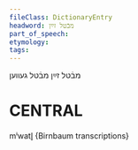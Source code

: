 ```yaml
---
fileClass: DictionaryEntry
headword: מבֿטל זײַן
part_of_speech: 
etymology: 
tags: 
---
```

מבֿטל זײַן
מבֿטל געווען

CENTRAL
========

mⁱwatl̥ {Birnbaum transcriptions}